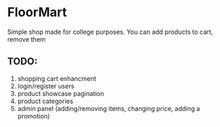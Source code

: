 # FloorMart

Simple shop made for college purposes. You can add products to cart, remove them 

## TODO:

1. shopping cart enhancment
2. login/register users
3. product showcase pagination
4. product categories
5. admin panel (adding/removing items, changing price, adding a promotion)



